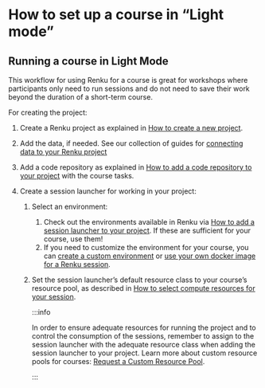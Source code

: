 # How to set up a course in “Light mode”

## Running a course in Light Mode

This workflow for using Renku for a course is great for workshops where participants only need to run sessions and do not need to save their work beyond the duration of a short-term course.

For creating the project:

1. Create a Renku project as explained in [How to create a new project](/docs/users/projects/guides/create-a-project).
2. Add the data, if needed. See our collection of guides for [connecting data to your Renku project](10-users/40-data/guides/00-connect-data/index.md)
    
3. Add a code repository as explained in [How to add a code repository to your project](/docs/users/code/guides/add-code-repository-to-project) with the course tasks.
4. Create a session launcher for working in your project:
    1. Select an environment:
        1. Check out the environments available in Renku via [How to add a session launcher to your project](/docs/users/sessions/guides/add-session-launcher-to-project). If these are sufficient for your course, use them!
        2. If you need to customize the environment for your course, you can [create a custom environment](10-users/60-sessions/guides/20-create-environment-with-custom-packages-installed.md) or [use your own docker image for a Renku session](/docs/users/sessions/guides/use-your-own-docker-image-for-renku-session).
    2. Set the session launcher’s default resource class to your course’s resource pool, as described in [How to select compute resources for your session](/docs/users/sessions/guides/select-compute-resources-for-session).
        
        :::info

        In order to ensure adequate resources for running the project and to control the consumption of the sessions, remember to assign to the session launcher with the adequate resource class when adding the session launcher to your project. Learn more about custom resource pools for courses: [Request a Custom Resource Pool](/docs/users/sessions/resource-pools-and-classes#request-custom-resource-pool).
        
        :::
